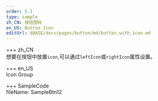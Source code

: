 ```yaml
---   
order: 5.1  
type: sample  
zh_CN: 按钮图标 
en_US: Button Icon
editUrl: $BASE/docs/pages/button/md/button_with_icon.md
---      
```


+++ zh_CN   
想要在按钮中放置<Code>icon</Code>,可以通过<Code>leftIcon</Code>或<Code>rightIcon</Code>属性设置。

+++ en_US   
Icon Group

+++ SampleCode  
fileName: SampleBtn12
